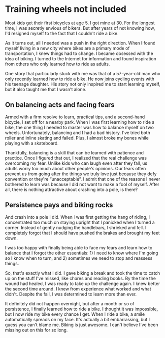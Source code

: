 # Training wheels not included

Most kids get their first bicycles at age 5. I got mine at 30. For the longest time, I was secretly envious of bikers. But after years of not knowing how, I'd resigned myself to the fact that I couldn't ride a bike.

As it turns out, all I needed was a push in the right direction. When I found myself living in a new city where bikes are a primary mode of transportation, I knew things had to change. I became obsessed with the idea of biking. I turned to the Internet for information and found inspiration from others who only learned how to ride as adults. 

One story that particularly stuck with me was that of a 57-year-old man who only recently learned how to ride a bike. He now joins cycling events with his teenage daughter. His story not only inspired me to start learning myself, but it also taught me that I wasn't alone. 

## On balancing acts and facing fears

Armed with a firm resolve to learn, practical tips, and a second-hand bicycle, I set off for a nearby park. When I was first learning how to ride a bike, the one thing I needed to master was how to balance myself on two wheels. Unfortunately, balancing and I had a bad history. I've tried both roller and inline skating and failed. Plus, I almost broke my bones while playing with a skateboard. 

Thankfully, balancing is a skill that can be learned with patience and practice. Once I figured that out, I realized that the real challenge was overcoming my fear. Unlike kids who can laugh even after they fall, us adults worry too much about other people's opinions. Our fears often prevent us from going after the things we truly love just because they defy convention or they're “unacceptable”. I admit that one of the reasons I never bothered to learn was because I did not want to make a fool of myself. After all, there is nothing attractive about crashing into a pole, is there?

## Persistence pays and biking rocks

And crash into a pole I did. When I was first getting the hang of riding, I concentrated too much on staying upright that I panicked when I turned a corner. Instead of gently nudging the handlebars, I shrieked and fell. I completely forgot that I should have pushed the brakes and brought my feet down. 

I was too happy with finally being able to face my fears and learn how to balance that I forgot the other essentials: 1) I need to know where I'm going so I know when to turn, and 2) sometimes we need to stop and reassess things. 

So, that's exactly what I did. I gave biking a break and took the time to catch up on the stuff I've missed, like chores and reading books. By the time the wound had healed, I was ready to take up the challenge again. I knew better the second time around. I knew from experience what worked and what didn't. Despite the fall, I was determined to learn more than ever. 

It definitely did not happen overnight, but after a month or so of persistence, I finally learned how to ride a bike. I thought it was impossible, but I now ride my bike every chance I get. When I ride a bike, a smile automatically spreads on my face. It's actually a bit embarrassing, but I guess you can't blame me. Biking is just awesome. I can't believe I've been missing out on this for so long.